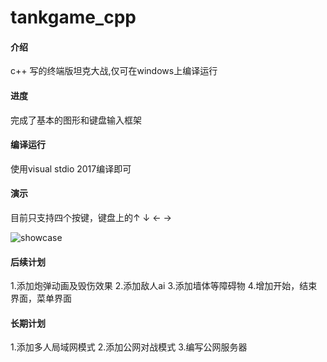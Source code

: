 # tankgame_cpp

#### 介绍
c++ 写的终端版坦克大战,仅可在windows上编译运行

#### 进度
完成了基本的图形和键盘输入框架

#### 编译运行
使用visual stdio 2017编译即可

#### 演示
目前只支持四个按键，键盘上的↑ ↓ ← →

![showcase](https://gitee.com/hfh1999/tankgame_cpp/raw/master/showcase.gif)

#### 后续计划
1.添加炮弹动画及毁伤效果
2.添加敌人ai
3.添加墙体等障碍物
4.增加开始，结束界面，菜单界面

#### 长期计划
1.添加多人局域网模式
2.添加公网对战模式
3.编写公网服务器